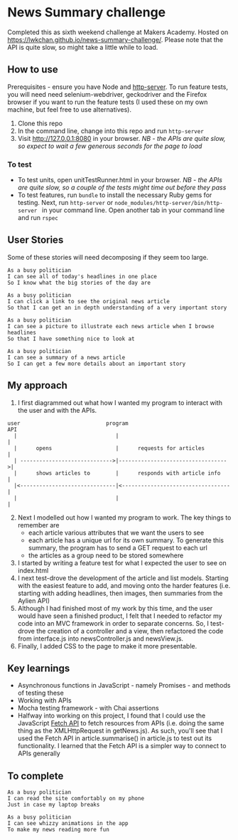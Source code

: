 # News Summary challenge

Completed this as sixth weekend challenge at Makers Academy. Hosted on https://lwkchan.github.io/news-summary-challenge/. Please note that the API is quite slow, so might take a little while to load.

## How to use

Prerequisites - ensure you have Node and [http-server](https://www.npmjs.com/package/http-server). To run feature tests, you will need need selenium-webdriver, geckodriver and the Firefox browser if you want to run the feature tests (I used these on my own machine, but feel free to use alternatives).

1. Clone this repo
2. In the command line, change into this repo and run ```http-server```
3. Visit http://127.0.0.1:8080 in your browser. *NB - the APIs are quite slow, so expect to wait a few generous seconds for the page to load*

### To test

* To test units, open unitTestRunner.html in your browser. *NB - the APIs are quite slow, so a couple of the tests might time out before they pass*
* To test features, run ```bundle``` to install the necessary Ruby gems for testing. Next, run ```http-server``` or ```node_modules/http-server/bin/http-server ``` in your command line. Open another tab in your command line and run ```rspec```

## User Stories

Some of these stories will need decomposing if they seem too large.

```
As a busy politician
I can see all of today's headlines in one place
So I know what the big stories of the day are
```

```
As a busy politician
I can click a link to see the original news article
So that I can get an in depth understanding of a very important story
```

```
As a busy politician
I can see a picture to illustrate each news article when I browse headlines
So that I have something nice to look at
```

```
As a busy politician
I can see a summary of a news article
So I can get a few more details about an important story
```
## My approach

1. I first diagrammed out what how I wanted my program to interact with the user and with the APIs.

```
user                           program                               API
  |                               |                                   |
  |      opens                    |      requests for articles        |
  | ----------------------------->|---------------------------------->|
  |      shows articles to        |      responds with article info   |
  |<------------------------------|<----------------------------------|
  |                               |                                   |
```
2. Next I modelled out how I wanted my program to work. The key things to remember are
      * each article various attributes that we want the users to see
      * each article has a unique url for its own summary. To generate this summary, the program has to send a GET request to each url
      * the articles as a group need to be stored somewhere
3. I started by writing a feature test for what I expected the user to see on index.html
4. I next test-drove the development of the article and list models. Starting with the easiest feature to add, and moving onto the harder features (i.e. starting with adding headlines, then images, then summaries from the Aylien API)
5. Although I had finished most of my work by this time, and the user would have seen a finished product, I felt that I needed to refactor my code into an MVC framework in order to separate concerns. So, I test-drove the creation of a controller and a view, then refactored the code from interface.js into newsController.js and newsView.js.
6. Finally, I added CSS to the page to make it more presentable.


## Key learnings

* Asynchronous functions in JavaScript - namely Promises - and methods of testing these
* Working with APIs
* Mocha testing framework - with Chai assertions
* Halfway into working on this project, I found that I could use the JavaScript [Fetch API](https://developer.mozilla.org/en-US/docs/Web/API/Fetch_API) to fetch resources from APIs (i.e. doing the same thing as the XMLHttpRequest in getNews.js). As such, you'll see that I used the Fetch API in article.summarise() in article.js to test out its functionality. I learned that the Fetch API is a simpler way to connect to APIs generally

## To complete

```
As a busy politician
I can read the site comfortably on my phone
Just in case my laptop breaks
```
```
As a busy politician
I can see whizzy animations in the app
To make my news reading more fun
```

